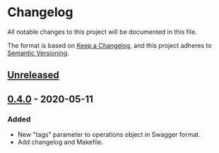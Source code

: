 # Changelog
All notable changes to this project will be documented in this file.

The format is based on [Keep a Changelog](https://keepachangelog.com/en/1.0.0/),
and this project adheres to [Semantic Versioning](https://semver.org/spec/v2.0.0.html).

## [Unreleased]

## [0.4.0] - 2020-05-11
### Added
- New "tags" parameter to operations object in Swagger format.
- Add changelog and Makefile.

[Unreleased]: https://github.com/brainn-co/xcribe/compa...master
[0.4.0]: https://github.com/brainn-co/xcribe/compare/0.3.0...0.4.0